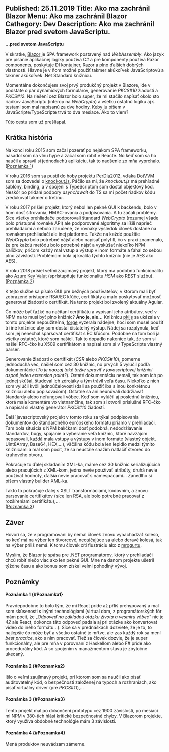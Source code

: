 Published: 25.11.2019
Title: Ako ma zachránil Blazor
Menu: Ako ma zachránil Blazor
Cathegory: Dev
Description: Ako ma zachránil Blazor pred svetom JavaScriptu.
---
**...pred svetom JavaScriptu**

V skratke, [Blazor](https://dotnet.microsoft.com/apps/aspnet/web-apps/blazor) je SPA framework postavený nad _WebAssembly_.
Ako jazyk pre písanie aplikačnej logiky používa C# a pre komponenty používa Razor components, poskytuje DI kontajner, Razor a plno ďalších dobrých vlastností.
Hlavne je v ňom možné použiť takmer akúkoľvek JavaScriptovú a takmer akúkoľvek .Net Standard knižnicu.

Momentálne dokončujem svoj prvý produkčný projekt v Blazore, ide v podstate o pár dynamických formulárov, generovanie _PKCS#10_ žiadosti a _PKCS#12_.
Na riešení cez Blazor bolo super, že mi stačilo napísať okolo sto riadkov JavaScriptu (interop na _WebCrypto_) a všetku ostatnú logiku aj s testami som mal napísanú za dve hodiny.
Keby ju píšem v JavaScripte/TypeScripte trvá to dva mesiace. Ako to viem?

Túto cestu som už prešliapal.

## Krátka história
Na konci roku 2015 som začal pozerať po nejakom SPA frameworku, nasadol som na vlnu hype a začal som robiť v Reacte. No keď som sa ho naučil a spravil si jednoduchú aplikáciu, tak to nadšenie zo mňa vyprchalo.  
([Poznámka 1](#Poznamka1))

V roku 2016 som sa pustil do hoby projektu [PerDia2012](PerDia2012.html), vďaka [DotVVM](https://www.dotvvm.com/) som sa dozvedel o [knockout.js](https://knockoutjs.com/). Páčilo sa mi, že _knockout.js_ má prehľadné šablóny, binding, a v spojení s TypeScriptom som dostal objektový kód.
Neskôr po pridaní podpory _async/await_ do TS sa mi počet riadkov kódu zredukoval takmer o tretinu.

V roku 2017 prišiel projekt, ktorý nebol len pekné GUI k backendu, bolo v ňom dosť šifrovania, HMAC-ovania a podpisovania.
A tu začali problémy. Síce všetky prehliadače podporovali štandard _WebCrypto_ (rozumej všade bolo prístupné rovnaké API) ale podporované algoritmy sa líšili naprieč prehliadačmi a nebolo zaručené, že rovnaký výsledok človek dostane na rovnakom prehliadači ale inej platforme.
Takže na každé použitie _WebCrypto_ bolo potrebné nájsť alebo napísať polyfill, čo v praxi znamenalo, že pre každú metódu bolo potrebné nájsť a vyskúšať niekoľko NPM balíčkov, pričom každý mal vstup a výstup v inom formáte a ťahal zo sebou plno závislostí.
Problémom bola aj kvalita týchto knižníc (nie je AES ako AES).

V roku 2018 prišiel veľmi zaujímavý projekt, ktorý ma podobnú funkcionalitu ako [Azure Key Valut](https://azure.microsoft.com/en-us/services/key-vault/) (sprístupňuje funkcionalitu _HSM_ ako REST službu).  
([Poznámka 2](#Poznamka2))

K tejto službe sa písalo GUI pre bežných používateľov, v ktorom mali byť zobrazené prístupné RSA/EC kľúče, certifikáty a malo poskytovať možnosť generovať žiadosti o certifikát. Na tento projekt bol zvolený aktuálny Agular.

Čo môže byť ťažké na načítaní certifikátu a vypísaní jeho atribútov, veď v NPM na to musí byť plno knižníc?
**Áno je, ale...**
Knižnicu [pkijs](https://pkijs.org/) sa ukázala v tomto projekte nepoužiteľná, [forge](https://github.com/digitalbazaar/forge) vyzerala nádejne, hoci  som musel použiť tri iné knižnice aby som dostal čistatelný výstup.
Nádej sa rozplynula, keď som jej nenechal sparsovať certifikát s EC kľúčom.
Podobne na tom boli ja všetky ostatné, ktoré som našiel.
Tak to dopadlo nakoniec tak, že som si našiel RFC-čko ku X509 certifikátom a napísal som si v TypeScripte vlastný parser.

Generovanie žiadosti o certifikát (_CSR_ alebo _PKCS#10_), pomerne jednoduchá vec, našiel som cez 30 knižníc, no prvých 5 vylúčil podľa dokumentácie (_To je naozaj také ťažké spraviť v javascriptovej knižnici aspoň jeden extension point?_).
Ostaté dokumentáciu nemali, tak som ich po jednej skúšal, študoval ich zdrojáky a tým trávil veľa času.
Niekoľko z nich som vylúčil kvôli jednoúčelovosti (dali sa použiť iba s inou konkrétnou knižnicu alebo popisovačom).
Ostatné sa ani neunúvali dodržiavať štandardy alebo nefungovali vôbec.
Keď som vylúčil aj poslednú knižnicu, ktorá mala komentáre vo vietnamčine, tak som si otvoril príslušné RFC-čko a napísal si vlastný generátor _PKCS#10_ žiadostí.

Ďalší javascriptovský projekt v tomto roku sa týkal podpisovania dokumentov do štandardného európskeho formátu priamo v prehliadači.
Tam bola situácia s NPM balíčkami dosť podobná, nedodržiavanie štandardov, bugy, spájanie a vyberanie veľa knižníc, ktoré navzájom nepasovali, každá mala vstupy a výstupy v inom formáte (vlastný objekt, Uint8Array, Base64, HEX,...), väčšina kódu bola len lepidlo medzi týmito knižnicami a mal som pocit, že sa neustále snažím natlačiť štvorec do kruhového otvoru.

Pokračuje to ďalej skladaním XML-ka, máme cez 30 knižníc serializujúcich alebo pracujúcich z XML-kom, jedna nevie používať atribúty, druhá nevie používať hodnoty, ďalšia nevie pracovať s namespacami...
Zanedlho si píšem vlastný builder XML-ka.

Takto to pokračuje ďalej s XSLT transformáciami, kódovním, a znovu parsovanie certifikátov (síce len RSA, ale bolo potrebné pracovať z rozšíreniami certifikátu),...  
([Poznámka 3](#Poznamka3))

## Záver
Hovorí sa, že v programovaní by nemal človek znovu vynachádzať koleso, no keď má na výber len štvorcové, neotáčajúce sa alebo deravé kolesá, tak na výber príliš nemá. K tomu človek cíti flustráciu ako z [mrogurtu](https://www.youtube.com/watch?v=LXvUhk1ORx0).

Myslím, že Blazor je spása pre .NET programátorov, ktorý v prehliadači chcú robiť niečo viac ako len pekné GUI.
Mne na danom projekte ušetril týždne času a ako bonus som získal velmi pohodlný vývoj.

## Poznámky

#### Poznámka 1 {#Poznamka1}
Pravdepodobne to bolo tým, že mi React príde až pŕliš prehypovaný a mal som skúsenosti s inými technológiami (virtual dom, z programátorských fór mám pocit, že „_Odpoveď na základnú otázku života a vesmíru vôbec_“ nie je _42_ ale React, dokonca táto odpoveď padala aj pri otázke ako konvertovať video do iného formátu...).
Síce sa v prednáškach dozviete, že je to, to najlepšie čo môže byť a všetko ostatné je mŕtve, ale zas každý rok sa mení _best practice_, ako s ním pracovať.
Tiež sa človek dozvie, že je super funkcionálny, ale pre mňa v porovnaní z Haskellom alebo F# príde ako procedurálny kód. A so spojením s manažmentom stavu je zbytočne ukecaný.

#### Poznámka 2 {#Poznamka2}
Išlo o veľmi zaujímavý projekt, pri ktorom som sa naučil ako písať auditovatelný kód, o bezpečnosti založenej na typoch a rozhraniach, ako písať virtuálny driver (pre _PKCS#11_),...

#### Poznámka 3 {#Poznamka3}
Tento projekt mal po dokončení prototypu cez 1900 závislostí, po mesiaci mi NPM v 380-tich hlási kritické bezpečnostné chyby.
V Blazorom projekte, ktorý využíva obdobné technológie mám 3 závislosti. 

#### Poznámka 4 {#Poznamka4}
Mená produktov neuvádzam zámerne.
